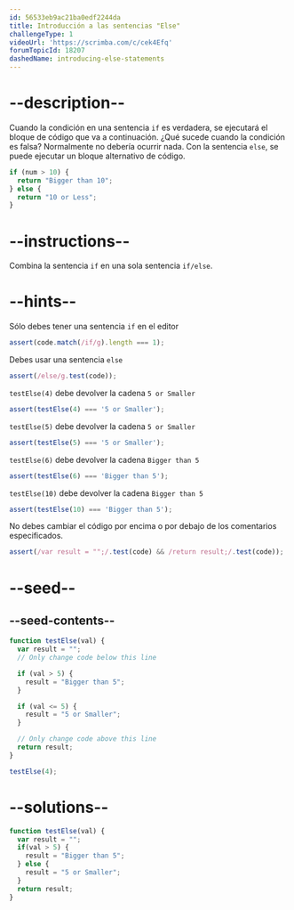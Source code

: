 ```yaml
---
id: 56533eb9ac21ba0edf2244da
title: Introducción a las sentencias "Else"
challengeType: 1
videoUrl: 'https://scrimba.com/c/cek4Efq'
forumTopicId: 18207
dashedName: introducing-else-statements
---
```


# --description--

Cuando la condición en una sentencia `if` es verdadera, se ejecutará el bloque de código que va a continuación. ¿Qué sucede cuando la condición es falsa? Normalmente no debería ocurrir nada. Con la sentencia `else`, se puede ejecutar un bloque alternativo de código.

```js
if (num > 10) {
  return "Bigger than 10";
} else {
  return "10 or Less";
}
```

# --instructions--

Combina la sentencia `if` en una sola sentencia `if/else`.

# --hints--

Sólo debes tener una sentencia `if` en el editor

```js
assert(code.match(/if/g).length === 1);
```

Debes usar una sentencia `else`

```js
assert(/else/g.test(code));
```

`testElse(4)` debe devolver la cadena `5 or Smaller`

```js
assert(testElse(4) === '5 or Smaller');
```

`testElse(5)` debe devolver la cadena `5 or Smaller`

```js
assert(testElse(5) === '5 or Smaller');
```

`testElse(6)` debe devolver la cadena `Bigger than 5`

```js
assert(testElse(6) === 'Bigger than 5');
```

`testElse(10)` debe devolver la cadena `Bigger than 5`

```js
assert(testElse(10) === 'Bigger than 5');
```

No debes cambiar el código por encima o por debajo de los comentarios especificados.

```js
assert(/var result = "";/.test(code) && /return result;/.test(code));
```

# --seed--

## --seed-contents--

```js
function testElse(val) {
  var result = "";
  // Only change code below this line

  if (val > 5) {
    result = "Bigger than 5";
  }

  if (val <= 5) {
    result = "5 or Smaller";
  }

  // Only change code above this line
  return result;
}

testElse(4);
```

# --solutions--

```js
function testElse(val) {
  var result = "";
  if(val > 5) {
    result = "Bigger than 5";
  } else {
    result = "5 or Smaller";
  }
  return result;
}
```
